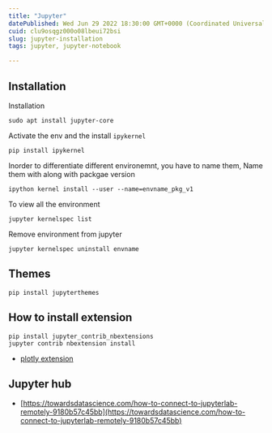 ```yaml
---
title: "Jupyter"
datePublished: Wed Jun 29 2022 18:30:00 GMT+0000 (Coordinated Universal Time)
cuid: clu9osqgz000o08lbeui72bsi
slug: jupyter-installation
tags: jupyter, jupyter-notebook

---
```


## Installation

Installation

```plaintext
sudo apt install jupyter-core
```

Activate the env and the install `ipykernel`

```plaintext
pip install ipykernel
```

Inorder to differentiate different environemnt, you have to name them, Name them with along with packgae version

```plaintext
ipython kernel install --user --name=envname_pkg_v1
```

To view all the environment

```plaintext
jupyter kernelspec list
```

Remove environment from jupyter

```plaintext
jupyter kernelspec uninstall envname
```

## Themes

```plaintext
pip install jupyterthemes
```

## How to install extension

```plaintext
pip install jupyter_contrib_nbextensions
jupyter contrib nbextension install
```

* [plotly extension](https://community.plotly.com/t/jupyterlab-extension-install-for-plotly-4-9-0-fails/44520/4)
    

## Jupyter hub

* [https://towardsdatascience.com/how-to-connect-to-jupyterlab-remotely-9180b57c45bb](https://towardsdatascience.com/how-to-connect-to-jupyterlab-remotely-9180b57c45bb)